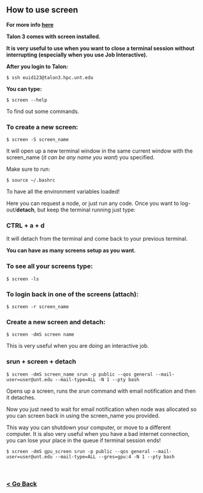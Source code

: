## How to use screen

**For more info [here](https://www.rackaid.com/blog/linux-screen-tutorial-and-how-to/)**

**Talon 3 comes with screen installed.**

**It is very useful to use when you want to close a terminal session without interrupting (especially when you use Job Interactive).**

**After you login to Talon:**



```
$ ssh euid123@talon3.hpc.unt.edu
```
**You can type:**


```
$ screen --help
```
To find out some commands.

### To create a new screen:


```
$ screen -S screen_name
```
It will open up a new terminal window in the same current window with the screen_name (*it can be any name you want*) you specified.

Make sure to run:

```
$ source ~/.bashrc
```

To have all the environment variables loaded!

Here you can request a node, or just run any code. Once you want to log-out/**detach**, but keep the terminal running just type:

### CTRL + a + d

It will detach from the terminal and come back to your previous terminal.

**You can have as many screens setup as you want.**

### To see all your screens type:


```
$ screen -ls
```

### To login back in one of the screens (attach):


```
$ screen -r screen_name
```


### Create a new screen and detach:


```
$ screen -dmS screen name
```
This is very useful when you are doing an interactive job.

### srun + screen + detach


```
$ screen -dmS screen_name srun -p public --qos general --mail-user=user@unt.edu --mail-type=ALL -N 1 --pty bash
```
Opens up a screen, runs the *srun* command with email notification and then it detaches.

Now you just need to wait for email notification when node was allocated so you can screen back in using the screen_name you provided.

This way you can shutdown your computer, or move to a different computer. It is also very useful when you have a bad internet connection, you can lose your place in the queue if terminal session ends!

```
$ screen -dmS gpu_screen srun -p public --qos general --mail-user=user@unt.edu --mail-type=ALL --gres=gpu:4 -N 1 --pty bash
```


<br/>

### [< Go Back](https://github.com/gmihaila/unt_hpc)






